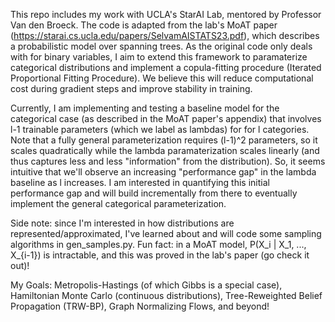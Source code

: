 This repo includes my work with UCLA's StarAI Lab, mentored by Professor Van den Broeck. 
The code is adapted from the lab's MoAT paper (https://starai.cs.ucla.edu/papers/SelvamAISTATS23.pdf), which describes a probabilistic model over spanning trees. 
As the original code only deals with for binary variables, I aim to extend this framework to paramaterize categorical distributions and implement a copula-fitting procedure (Iterated Proportional Fitting Procedure). 
We believe this will reduce computational cost during gradient steps and improve stability in training. 

Currently, I am implementing and testing a baseline model for the categorical case (as described in the MoAT paper's appendix) that involves l-1 trainable parameters (which we label as lambdas) for for l categories. Note that a fully general parameterization requires (l-1)^2 parameters, so it scales quadratically while the lambda paramaterization scales linearly (and thus captures less and less "information" from the distribution). So, it seems intuitive that we'll observe an increasing "performance gap" in the lambda baseline as l increases. I am interested in quantifying this initial performance gap and will build incrementally from there to eventually implement the general categorical parameterization. 

Side note: since I'm interested in how distributions are represented/approximated, I've learned about and will code some sampling algorithms in gen_samples.py. Fun fact: in a MoAT model, P(X_i | X_1, ..., X_{i-1}) is intractable, and this was proved in the lab's paper (go check it out)! 

My Goals: Metropolis-Hastings (of which Gibbs is a special case), Hamiltonian Monte Carlo (continuous distributions), Tree-Reweighted Belief Propagation (TRW-BP), Graph Normalizing Flows, and beyond! 


